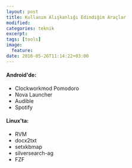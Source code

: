 ```yaml
---
layout: post
title: Kullanım Alışkanlığı Edindiğim Araçlar
modified:
categories: teknik
excerpt:
tags: [tools]
image:
  feature:
date: 2016-05-26T11:14:22+03:00
---
```


#### Android'de:
* Clockworkmod Pomodoro 
* Nova Launcher 
* Audible 
* Spotify 

#### Linux'ta:
* RVM 
* docx2txt 
* setxkbmap 
* silversearch-ag 
* FZF 
